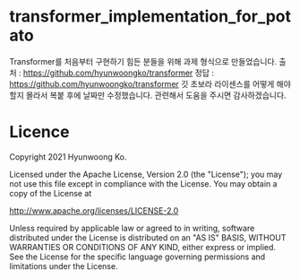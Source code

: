 # transformer_implementation_for_potato
Transformer를 처음부터 구현하기 힘든 분들을 위해 과제 형식으로 만들었습니다.
출처 : https://github.com/hyunwoongko/transformer
정답 : https://github.com/hyunwoongko/transformer
깃 초보라 라이센스를 어떻게 해야 할지 몰라서 복붙 후에 날짜만 수정했습니다. 
관련해서 도움을 주시면 감사하겠습니다.

# Licence
Copyright 2021 Hyunwoong Ko.

Licensed under the Apache License, Version 2.0 (the "License");
you may not use this file except in compliance with the License.
You may obtain a copy of the License at

http://www.apache.org/licenses/LICENSE-2.0

Unless required by applicable law or agreed to in writing, software
distributed under the License is distributed on an "AS IS" BASIS,
WITHOUT WARRANTIES OR CONDITIONS OF ANY KIND, either express or implied.
See the License for the specific language governing permissions and
limitations under the License.